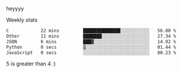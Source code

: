 heyyyy

Weekly stats
<!--START_SECTION:waka-->

```txt
C            22 mins         ██████████████░░░░░░░░░░░   56.00 %
Other        11 mins         ███████░░░░░░░░░░░░░░░░░░   27.34 %
JSON         6 mins          ███▓░░░░░░░░░░░░░░░░░░░░░   14.92 %
Python       0 secs          ▒░░░░░░░░░░░░░░░░░░░░░░░░   01.44 %
JavaScript   0 secs          ░░░░░░░░░░░░░░░░░░░░░░░░░   00.23 %
```

<!--END_SECTION:waka-->
5 is greater than 4 :)
